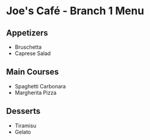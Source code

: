 # Joe's Café - Branch 1 Menu

## Appetizers
- Bruschetta
- Caprese Salad

## Main Courses
- Spaghetti Carbonara
- Margherita Pizza

## Desserts
- Tiramisu
- Gelato

